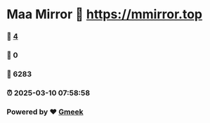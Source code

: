 # Maa Mirror :link: https://mmirror.top 
### :page_facing_up: [4](https://mmirror.top/tag.html) 
### :speech_balloon: 0 
### :hibiscus: 6283 
### :alarm_clock: 2025-03-10 07:58:58 
### Powered by :heart: [Gmeek](https://github.com/Meekdai/Gmeek)
